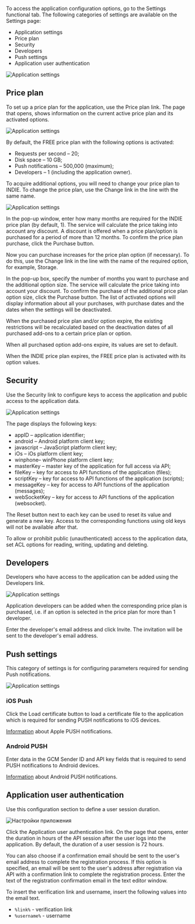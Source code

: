 To access the application configuration options, go to the Settings functional tab. The following categories of settings are available on the Settings page:

* Application settings
* Price plan
* Security
* Developers
* Push settings
* Application user authentication

![Application settings](../img/appsettings.png)

## Price plan

To set up a price plan for the application, use the Price plan link. The page that opens, shows information on the current active price plan and its activated options.

![Application settings](../img/appsettingstariff.png)

By default, the FREE price plan with the following options is activated:

* Requests per second – 20;
* Disk space – 10 GB;
* Push notifications – 500,000 (maximum);
* Developers – 1 (including the application owner).

To acquire additional options, you will need to change your price plan to INDIE. To change the price plan, use the Change link in the line with the same name.

![Application settings](../img/appsettingstariffchange.png)

In the pop-up window, enter how many months are required for the INDIE price plan (by default, 1). The service will calculate the price taking into account any discount. A discount is offered when a price plan/option is purchased for a period of more than 12 months. To confirm the price plan purchase, click the Purchase button.

Now you can purchase increases for the price plan option (if necessary). To do this, use the Change link in the line with the name of the required option, for example, Storage.

In the pop-up box, specify the number of months you want to purchase and the additional option size. The service will calculate the price taking into account your discount. To confirm the purchase of the additional price plan option size, click the Purchase button. The list of activated options will display information about all your purchases, with purchase dates and the dates when the settings will be deactivated.

When the purchased price plan and/or option expire, the existing restrictions will be recalculated based on the deactivation dates of all purchased add-ons to a certain price plan or option.

When all purchased option add-ons expire, its values are set to default.

When the INDIE price plan expires, the FREE price plan is activated with its option values.

## Security

Use the Security link to configure keys to access the application and public access to the application data.

![Application settings](../img/appsettingssecurity.png)

The page displays the following keys:

* appID – application identifier;
* android – Android platform client key;
* javascript – JavaScript platform client key;
* iOs – iOs platform client key;
* winphone– winPhone platform client key;
* masterKey – master key of the application for full access via API;
* fileKey – key for access to API functions of the application (files);
* scriptKey – key for access to API functions of the application (scripts);
* messageKey – key for access to API functions of the application (messages);
* webSocketKey – key for access to API functions of the application (websocket).

The Reset button next to each key can be used to reset its value and generate a new key. Access to the corresponding functions using old keys will not be available after that.

To allow or prohibit public (unauthenticated) access to the application data, set ACL options for reading, writing, updating and deleting.

## Developers

Developers who have access to the application can be added using the Developers link.

![Application settings](../img/appsettingsdevelopers.png)

Application developers can be added when the corresponding price plan is purchased, i.e. if an option is selected in the price plan for more than 1 developer.

Enter the developer's email address and click Invite. The invitation will be sent to the developer's email address.

## Push settings

This category of settings is for configuring parameters required for sending Push notifications.

![Application settings](../img/appsettingspush.png)

### iOS Push

Click the Load certificate button to load a certificate file to the application which is required for sending PUSH notifications to iOS devices.

[Information](https://developer.apple.com/library/ios/documentation/NetworkingInternet/Conceptual/RemoteNotificationsPG/Chapters/ApplePushService.html) about Apple PUSH notifications.

### Android PUSH

Enter data in the GCM Sender ID and API key fields that is required to send PUSH notifications to Android devices.

[Information](https://developers.google.com/cloud-messaging/gcm) about Android PUSH notifications.

## Application user authentication

Use this configuration section to define a user session duration.

![Настройки приложения](../img/appsettingsusers.png)

Click the Application user authentication link. On the page that opens, enter the duration in hours of the API session after the user logs into the application. By default, the duration of a user session is 72 hours.

You can also choose if a confirmation email should be sent to the user's email address to complete the registration process. If this option is specified, an email will be sent to the user's address after registration via API with a confirmation link to complete the registration process. Enter the text of the registration confirmation email in the text editor window.

To insert the verification link and username, insert the following values into the email text.

* `%link%` - verification link
* `%username%` - username